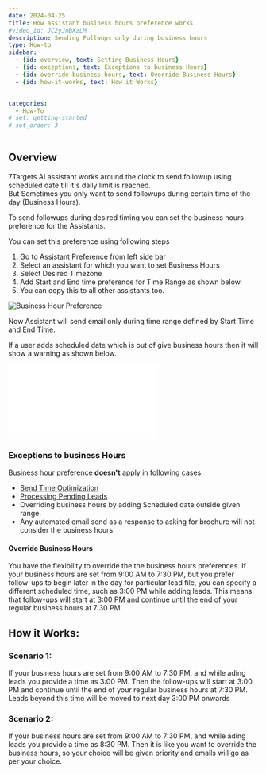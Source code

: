 ```yaml
---
date: 2024-04-25
title: How assistant business hours preference works
#video_id: JC2yJnBXzLM
description: Sending Follwups only during business hours
type: How-to
sidebar:
  - {id: overview, text: Setting Business Hours}
  - {id: exceptions, text: Exceptions to business Hours}
  - {id: override-business-hours, text: Override Business Hours}
  - {id: how-it-works, text: How it Works}


categories:
  - How-To
# set: getting-started
# set_order: 3
---
```

## Overview
7Targets AI assistant works around the clock to send followup using scheduled date till it's daily limit is reached.  
But Sometimes you only want to send followups during certain time of the day (Business Hours).

To send followups during desired timing you can set the business hours preference for the Assistants.

You can set this preference using following steps

1. Go to Assistant Preference from left side bar
2. Select an assistant for which you want to set Business Hours
3. Select Desired Timezone
4. Add Start and End time preference for Time Range as shown below.
5. You can copy this to all other assistants too.

![Business Hour Preference](../../images/business_hours_preference.png)

Now Assistant will send email only during time range defined by Start Time and End Time.

If a user adds scheduled date which is out of give business hours then it will show a warning as shown below.

![Business Hour Warning](../../images/business_hour_warning.md)

### Exceptions to business Hours
Business hour preference **doesn't** apply in following cases:
- [Send Time Optimization](./2023-06-14-what-is-send-time-optimisation.md)
- [Processing Pending Leads](./2023-02-09-how-are-pending-leads-processed.md)
- Overriding business hours by adding Scheduled date outside given range.
- Any automated email send as a response to asking for brochure will not consider the business hours

#### Override Business Hours
You have the flexibility to override the the business hours preferences. If your business hours are set from 9:00 AM to 7:30 PM, but you prefer follow-ups to begin later in the day for particular lead file, you can specify a different scheduled time, such as 3:00 PM while adding leads. This means that follow-ups will start at 3:00 PM and continue until the end of your regular business hours at 7:30 PM.

## How it Works:

### Scenario 1: 
If your business hours are set from 9:00 AM to 7:30 PM, and while ading leads you provide a time as 3:00 PM. Then the follow-ups will start at 3:00 PM and continue until the end of your regular business hours at 7:30 PM. Leads beyond this time will be moved to next day 3:00 PM onwards

### Scenario 2: 
If your business hours are set from 9:00 AM to 7:30 PM, and while ading leads you provide a time as 8:30 PM. Then it is like you want to override the business hours, so your choice will be given priority and emails will go as per your choice. 
